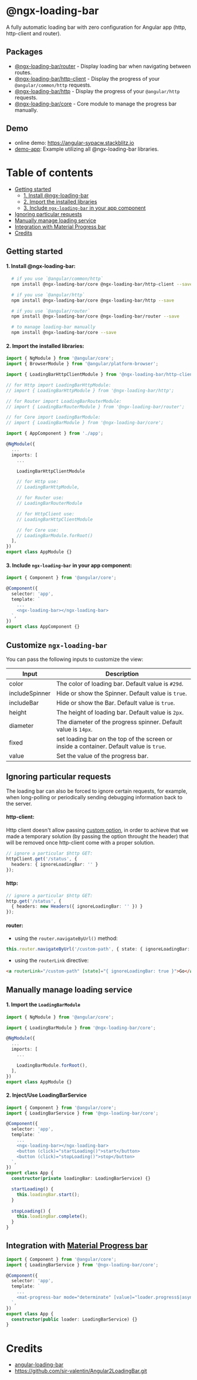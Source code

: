 # @ngx-loading-bar

A fully automatic loading bar with zero configuration for Angular app (http, http-client and router).

## Packages
- [@ngx-loading-bar/router](./packages/router/README.md) - Display loading bar when navigating between routes.
- [@ngx-loading-bar/http-client](./packages/http-client/README.md) - Display the progress of your `@angular/common/http` requests.
- [@ngx-loading-bar/http](./packages/http/README.md) - Display the progress of your `@angular/http` requests.
- [@ngx-loading-bar/core](./packages/core/README.md) - Core module to manage the progress bar manually.

## Demo
- online demo: https://angular-sypacw.stackblitz.io
- [demo-app](./demo): Example utilizing all @ngx-loading-bar libraries.


Table of contents
=================
  * [Getting started](#getting-started)
    * [1. Install @ngx-loading-bar](#1-install-ngx-loading-bar)
    * [2. Import the installed libraries](#2-import-the-installed-libraries)
    * [3. Include `ngx-loading-bar` in your app component](#3-include-ngx-loading-bar-in-your-app-component)
  * [Ignoring particular requests](#ignoring-particular-requests)
  * [Manually manage loading service](#manually-manage-loading-service)
  * [Integration with Material Progress bar](#integration-with-material-progress-bar)
  * [Credits](#credits)

## Getting started

#### 1. Install @ngx-loading-bar:

```bash
  # if you use `@angular/common/http`
  npm install @ngx-loading-bar/core @ngx-loading-bar/http-client --save

  # if you use `@angular/http`
  npm install @ngx-loading-bar/core @ngx-loading-bar/http --save

  # if you use `@angular/router`
  npm install @ngx-loading-bar/core @ngx-loading-bar/router --save

  # to manage loading-bar manually
  npm install @ngx-loading-bar/core --save
```

#### 2. Import the installed libraries:

```ts
import { NgModule } from '@angular/core';
import { BrowserModule } from '@angular/platform-browser';

import { LoadingBarHttpClientModule } from '@ngx-loading-bar/http-client';

// for Http import LoadingBarHttpModule:
// import { LoadingBarHttpModule } from '@ngx-loading-bar/http';

// for Router import LoadingBarRouterModule:
// import { LoadingBarRouterModule } from '@ngx-loading-bar/router';

// for Core import LoadingBarModule:
// import { LoadingBarModule } from '@ngx-loading-bar/core';

import { AppComponent } from './app';

@NgModule({
  ...
  imports: [
    ...

    LoadingBarHttpClientModule

    // for Http use:
    // LoadingBarHttpModule,

    // for Router use:
    // LoadingBarRouterModule

    // for HttpClient use:
    // LoadingBarHttpClientModule

    // for Core use:
    // LoadingBarModule.forRoot()
  ],
})
export class AppModule {}
```

#### 3. Include `ngx-loading-bar` in your app component:

```ts
import { Component } from '@angular/core';

@Component({
  selector: 'app',
  template: `
    ...
    <ngx-loading-bar></ngx-loading-bar>
  `,
})
export class AppComponent {}

```

## Customize `ngx-loading-bar`

You can pass the following inputs to customize the view:


| Input          | Description                                                    |
| -------------- | -------------------------------------------------------------- |
| color          | The color of loading bar. Default value is `#29d`.             |
| includeSpinner | Hide or show the Spinner. Default value is `true`.             |
| includeBar     | Hide or show the Bar. Default value is `true`.                 |
| height         | The height of loading bar. Default value is `2px`.             |
| diameter       | The diameter of the progress spinner. Default value is `14px`. |
| fixed          | set loading bar on the top of the screen or inside a container. Default value is `true`. |
| value          | Set the value of the progress bar.                             |


## Ignoring particular requests

The loading bar can also be forced to ignore certain requests, for example, when long-polling or periodically sending debugging information back to the server.

#### http-client:
Http client doesn't allow passing [custom option](https://github.com/angular/angular/issues/18155), in order to achieve that we made a temporary solution (by passing the option throught the header) that will be removed once http-client come with a proper solution.

```ts
// ignore a particular $http GET:
httpClient.get('/status', {
  headers: { ignoreLoadingBar: '' }
});
```

#### http:

```ts
// ignore a particular $http GET:
http.get('/status', {
  { headers: new Headers({ ignoreLoadingBar: '' }) }
});
```

#### router:

- using the `router.navigateByUrl()` method:

```ts
this.router.navigateByUrl('/custom-path', { state: { ignoreLoadingBar: true } });
```

- using the `routerLink` directive:

```html
<a routerLink="/custom-path" [state]="{ ignoreLoadingBar: true }">Go</a>
```

## Manually manage loading service 

#### 1. Import the `LoadingBarModule`

```ts
import { NgModule } from '@angular/core';

import { LoadingBarModule } from '@ngx-loading-bar/core';

@NgModule({
  ...
  imports: [
    ...

    LoadingBarModule.forRoot(),
  ],
})
export class AppModule {}
```

#### 2. Inject/Use LoadingBarService

```ts
import { Component } from '@angular/core';
import { LoadingBarService } from '@ngx-loading-bar/core';

@Component({
  selector: 'app',
  template: `
    ...
    <ngx-loading-bar></ngx-loading-bar>
    <button (click)="startLoading()">start</button>
    <button (click)="stopLoading()">stop</button>
  `,
})
export class App {
  constructor(private loadingBar: LoadingBarService) {}

  startLoading() {
    this.loadingBar.start();
  }
  
  stopLoading() {
    this.loadingBar.complete();
  }
}
```

## Integration with [Material Progress bar](https://material.angular.io/components/progress-bar/overview)

```ts
import { Component } from '@angular/core';
import { LoadingBarService } from '@ngx-loading-bar/core';

@Component({
  selector: 'app',
  template: `
    ...
    <mat-progress-bar mode="determinate" [value]="loader.progress$|async"></mat-progress-bar>
  `,
})
export class App {
  constructor(public loader: LoadingBarService) {}
}
```

# Credits 

- [angular-loading-bar](https://github.com/chieffancypants/angular-loading-bar)
- https://github.com/sir-valentin/Angular2LoadingBar.git
